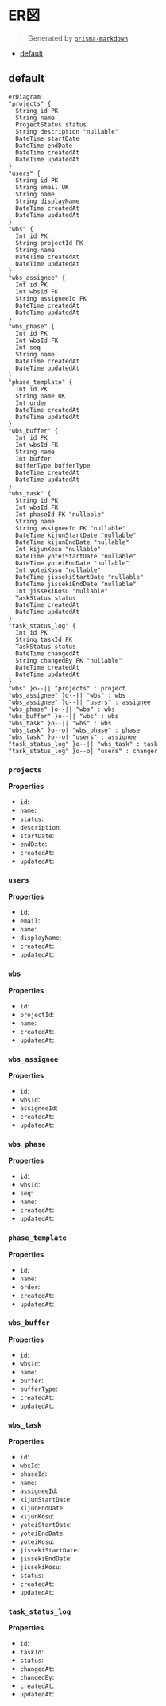 # ER図
> Generated by [`prisma-markdown`](https://github.com/samchon/prisma-markdown)

- [default](#default)

## default
```mermaid
erDiagram
"projects" {
  String id PK
  String name
  ProjectStatus status
  String description "nullable"
  DateTime startDate
  DateTime endDate
  DateTime createdAt
  DateTime updatedAt
}
"users" {
  String id PK
  String email UK
  String name
  String displayName
  DateTime createdAt
  DateTime updatedAt
}
"wbs" {
  Int id PK
  String projectId FK
  String name
  DateTime createdAt
  DateTime updatedAt
}
"wbs_assignee" {
  Int id PK
  Int wbsId FK
  String assigneeId FK
  DateTime createdAt
  DateTime updatedAt
}
"wbs_phase" {
  Int id PK
  Int wbsId FK
  Int seq
  String name
  DateTime createdAt
  DateTime updatedAt
}
"phase_template" {
  Int id PK
  String name UK
  Int order
  DateTime createdAt
  DateTime updatedAt
}
"wbs_buffer" {
  Int id PK
  Int wbsId FK
  String name
  Int buffer
  BufferType bufferType
  DateTime createdAt
  DateTime updatedAt
}
"wbs_task" {
  String id PK
  Int wbsId FK
  Int phaseId FK "nullable"
  String name
  String assigneeId FK "nullable"
  DateTime kijunStartDate "nullable"
  DateTime kijunEndDate "nullable"
  Int kijunKosu "nullable"
  DateTime yoteiStartDate "nullable"
  DateTime yoteiEndDate "nullable"
  Int yoteiKosu "nullable"
  DateTime jissekiStartDate "nullable"
  DateTime jissekiEndDate "nullable"
  Int jissekiKosu "nullable"
  TaskStatus status
  DateTime createdAt
  DateTime updatedAt
}
"task_status_log" {
  Int id PK
  String taskId FK
  TaskStatus status
  DateTime changedAt
  String changedBy FK "nullable"
  DateTime createdAt
  DateTime updatedAt
}
"wbs" }o--|| "projects" : project
"wbs_assignee" }o--|| "wbs" : wbs
"wbs_assignee" }o--|| "users" : assignee
"wbs_phase" }o--|| "wbs" : wbs
"wbs_buffer" }o--|| "wbs" : wbs
"wbs_task" }o--|| "wbs" : wbs
"wbs_task" }o--o| "wbs_phase" : phase
"wbs_task" }o--o| "users" : assignee
"task_status_log" }o--|| "wbs_task" : task
"task_status_log" }o--o| "users" : changer
```

### `projects`

**Properties**
  - `id`: 
  - `name`: 
  - `status`: 
  - `description`: 
  - `startDate`: 
  - `endDate`: 
  - `createdAt`: 
  - `updatedAt`: 

### `users`

**Properties**
  - `id`: 
  - `email`: 
  - `name`: 
  - `displayName`: 
  - `createdAt`: 
  - `updatedAt`: 

### `wbs`

**Properties**
  - `id`: 
  - `projectId`: 
  - `name`: 
  - `createdAt`: 
  - `updatedAt`: 

### `wbs_assignee`

**Properties**
  - `id`: 
  - `wbsId`: 
  - `assigneeId`: 
  - `createdAt`: 
  - `updatedAt`: 

### `wbs_phase`

**Properties**
  - `id`: 
  - `wbsId`: 
  - `seq`: 
  - `name`: 
  - `createdAt`: 
  - `updatedAt`: 

### `phase_template`

**Properties**
  - `id`: 
  - `name`: 
  - `order`: 
  - `createdAt`: 
  - `updatedAt`: 

### `wbs_buffer`

**Properties**
  - `id`: 
  - `wbsId`: 
  - `name`: 
  - `buffer`: 
  - `bufferType`: 
  - `createdAt`: 
  - `updatedAt`: 

### `wbs_task`

**Properties**
  - `id`: 
  - `wbsId`: 
  - `phaseId`: 
  - `name`: 
  - `assigneeId`: 
  - `kijunStartDate`: 
  - `kijunEndDate`: 
  - `kijunKosu`: 
  - `yoteiStartDate`: 
  - `yoteiEndDate`: 
  - `yoteiKosu`: 
  - `jissekiStartDate`: 
  - `jissekiEndDate`: 
  - `jissekiKosu`: 
  - `status`: 
  - `createdAt`: 
  - `updatedAt`: 

### `task_status_log`

**Properties**
  - `id`: 
  - `taskId`: 
  - `status`: 
  - `changedAt`: 
  - `changedBy`: 
  - `createdAt`: 
  - `updatedAt`: 